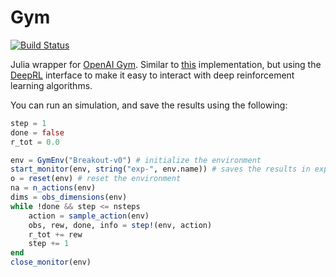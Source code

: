 # Gym

[![Build Status](https://travis-ci.org/sisl/Gym.jl.svg?branch=master)](https://travis-ci.org/sisl/Gym.jl)

Julia wrapper for [OpenAI Gym](https://gym.openai.com/).
Similar to [this](https://github.com/tbreloff/OpenAIGym.jl) implementation, but using the [DeepRL](https://github.com/sisl/DeepRL.jl) interface to make it easy to interact with deep
reinforcement learning algorithms. 

You can run an simulation, and save the results using the following:

```julia
step = 1
done = false
r_tot = 0.0

env = GymEnv("Breakout-v0") # initialize the environment
start_monitor(env, string("exp-", env.name)) # saves the results in exp-Breakout-v0/
o = reset(env) # reset the environment
na = n_actions(env)                                                  
dims = obs_dimensions(env)
while !done && step <= nsteps                                       
    action = sample_action(env)                                     
    obs, rew, done, info = step!(env, action)                       
    r_tot += rew
    step += 1
end 
close_monitor(env)
```


